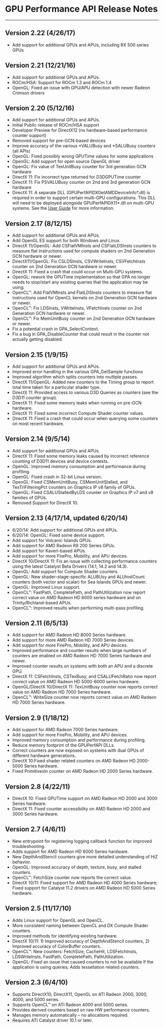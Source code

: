 # GPU Performance API Release Notes
---

## Version 2.22 (4/26/17)
 * Add support for additional GPUs and APUs, including RX 500 series GPUs
  
## Version 2.21 (12/21/16)
 * Add support for additional GPUs and APUs.
 * ROCm/HSA: Support for ROCm 1.3 and ROCm 1.4
 * OpenGL: Fixed an issue with GPU/APU detection with newer Radeon Crimson drivers

## Version 2.20 (5/12/16)
 * Add support for additional GPUs and APUs.
 * Initial Public release of ROCm/HSA support
 * Developer Preview for DirectX12 (no hardware-based performance counter support)
 * Removed support for pre-GCN-based devices
 * Improve accuracy of the various *VALUBusy and *SALUBusy counters (all APIs)
 * OpenGL: Fixed possibly wrong GPUTime values for some applications
 * OpenGL: Add support for open source OpenGL driver
 * OpenGL: Fix value of TexUnitBusy counter for 3rd generation GCN hardware
 * DirectX 11: Fix incorrect type returned for D3DGPUTime counter
 * DirectX 11: Fix PSVALUBusy counter on 2nd and 3rd generation GCN hardware
 * DirectX 11: A separate DLL (GPUPerfAPIDXGetAMDDeviceInfo\*.dll) is required in order to support certain multi-GPU configurations. This DLL will need to be deployed alongside GPUPerfAPIDX11\*.dll on multi-GPU systems. See the [User Guide](Doc/GPUPerfAPI-UserGuide.pdf) for more information.

## Version 2.17 (8/12/15)
 * Add support for additional GPUs and APUs.
 * Add OpenGL ES support for both Windows and Linux.
 * DirectX 11/OpenGL: Add CSFlatVMInsts and CSFlatLDSInsts counters to measure flat instructions used for compute shaders on 2nd Generation GCN hardware or newer.
 * DirectX11/OpenGL: Fix CSLDSInsts, CSVWriteInsts, CSVFetchInsts counter on 2nd Generation GCN hardware or newer.
 * DirectX 11: Fixed a crash that could occur on Multi-GPU systems.
 * OpenGL: rework the GPUTime implementation so that GPA no longer needs to stop/start any existing queries that the application may be using.
 * OpenCL™: Add FlatVMInsts and FlatLDSInsts counters to measure flat instructions used for OpenCL kernels on 2nd Generation GCN hardware or newer.
 * OpenCL™: Fix LDSInsts, VWriteInsts, VFetchInsts counter on 2nd Generation GCN hardware or newer.
 * OpenCL™: Fix MemUnitBusy counter on 2nd Generation GCN hardware or newer.
 * Fix a potential crash in GPA_SelectContext.
 * Fix a bug in GPA_DisableCounter that could result in the counter not actually getting disabled.

## Version 2.15 (1/9/15)
 * Add support for additional GPUs and APUs.
 * Improved error handling in the various GPA_GetSample functions
 * Improved algorithm which splits counters into multiple passes.
 * DirectX 11/OpenGL: Added new counters to the Timing group to report total time taken for a particular shader type.
 * DirectX 11: Provided access to various D3D Queries as counters (see the D3D11 counter group).
 * DirectX 11: Fixed some memory leaks when running on pre-GCN hardware.
 * DirectX 11: Fixed some incorrect Compute Shader counter values.
 * DirectX 11: Fixed a crash that could occur when querying some counters on most recent hardware.

## Version 2.14 (9/5/14)
 * Add support for additional GPUs and APUs.
 * DirectX 11: Fixed some memory leaks caused by incorrect reference counting of D3D11 devices and device contexts.
 * OpenGL: Improved memory consumption and performance during profiling.
 * OpenGL: Fixed crash in 32-bit Linux version.
 * OpenGL: Fixed CSMemUnitBusy, CSMemUnitStalled, and TexTriFilteringPct counters on Graphics IP v8 family of GPUs.
 * OpenGL: Fixed CSALUStalledByLDS  counter on Graphics IP v7 and v8 families of GPUs.
 * Removed Support for DirectX 10.

## Version 2.13 (4/17/14, updated 6/20/14)
 * 6/20/14: Add support for additional GPUs and APUs.
 * 6/20/14: OpenGL: Fixed some device support.
 * Add support for Volcanic Islands GPUs.
 * Add support for AMD Radeon R9 200 Series GPUs.
 * Add support for Kaveri-based APUs.
 * Add support for more FirePro, Mobility, and APU devices.
 * DirectX 10/DirectX 11: Fix an issue with collecting performance counters using the latest Catalyst Beta Drivers (14.1, 14.2 and 14.3).
 * OpenGL: Add support for Compute Shader counters.
 * OpenGL: New shader-stage-specific ALUBUsy and ALUInstCount counters (both vector and scalar) for Sea Islands GPUs and newer.
 * OpenGL: Improved Linux support.
 * OpenCL™: FastPath, CompletePath, and PathUtilization now report correct value on AMD Radeon HD 6000 series hardware and on Trinity/Richland-based APUs.
 * OpenCL™: Improved results when performing multi-pass profiling.

## Version 2.11 (6/5/13)
 * Add support for AMD Radeon HD 8000 Series hardware.
 * Add support for more AMD Radeon HD 7000 Series devices.
 * Add support for more FirePro, Mobility, and APU devices.
 * Improved performance and counter results when large numbers of counters are enabled on AMD Radeon HD 7000 Series hardware and newer.
 * Improved counter results on systems with both an APU and a discrete GPU.
 * DirectX 11: CSFetchInsts, CSTexBusy, and CSALUFetchRatio now report correct value on AMD Radeon HD 5000-6000 series hardware.
 * OpenGL/DirectX 10/DirectX 11: TexUnitBusy counter now reports correct value on AMD Radeon HD 7000 Series hardware.
 * OpenCL™: WriteSize counter now reports correct value on AMD Radeon HD 7000 Series hardware.

## Version 2.9 (1/18/12)
 * Add support for AMD Radeon 7000 Series hardware.
 * Add support for more FirePro, Mobility, and APU devices.
 * Improved memory consumption and performance during profiling.
 * Reduce memory footprint of the GPUPerfAPI DLLs.
 * Correct counters are now exposed on systems with dual GPUs of different hardware generations.
 * DirectX 10:Fixed shader related counters on AMD Radeon HD 2000-5000 Series hardware.
 * Fixed PrimitivesIn counter on AMD Radeon HD 2000 Series hardware.

## Version 2.8 (4/22/11)
 * DirectX 10: Fixed GPUTime support on AMD Radeon HD 2000 and 3000 Series hardware.
 * DirectX 11: Fixed counter accessibility on AMD Radeon HD 2000 and 3000 Series hardware.

## Version 2.7 (4/6/11)
 * New entrypoint for registering logging callback function for improved troubleshooting.
 * Adds support for AMD Radeon HD 6000 Series hardware.
 * New DepthAndStencil counters give more detailed understanding of HiZ behavior.
 * OpenGL: Improved accuracy of depth, texture, busy, and stalled counters.
 * OpenCL™: FetchSize counter now reports the correct value.
 * DirectX 10/11: Fixed support for AMD Radeon HD 4000 Series hardware; Fixed support for Catalyst 11.2 drivers on AMD Radeon HD 5000 Series hardware.

## Version 2.5 (11/17/10)
 * Adds Linux support for OpenGL and OpenCL.
 * More consistent naming between OpenCL and DX Compute Shader counters.
 * Improved methods for identifying existing hardware.
 * DirectX 10/11: 1) Improved accuracy of DepthAndStencil counters, 2) Improved accuracy of ColorBuffer counters.
 * OpenCL™: New counters: FetchSize, CacheHit, LDSFetchInsts, LDSWriteInsts, FastPath, CompletePath, PathUtilization.
 * OpenGL: Fixed an issue that caused counters to not be available if the application is using queries; Adds tessellation related counters.

## Version 2.3 (6/4/10)
 * Supports DirectX10, DirectX11, OpenGL on ATI Radeon 2000, 3000, 4000, and 5000 series.
 * Supports OpenCL™ on ATI Radeon 4000 and 5000 series.
 * Provides derived counters based on raw HW performance counters.
 * Manages memory automatically – no allocations required.
 * Requires ATI Catalyst driver 10.1 or later.